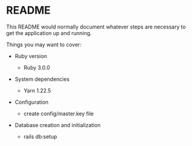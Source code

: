 # README

This README would normally document whatever steps are necessary to get the
application up and running.

Things you may want to cover:

* Ruby version
  - Ruby 3.0.0

* System dependencies
  - Yarn 1.22.5

* Configuration
  - create config/master.key file

* Database creation and initialization
  - rails db:setup
